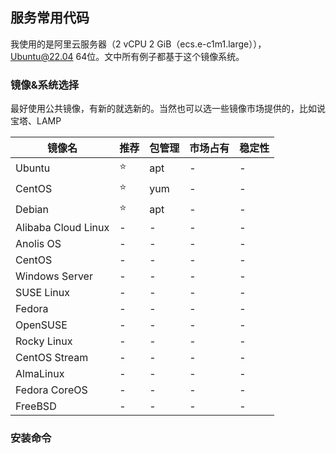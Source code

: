 ## 服务常用代码

我使用的是阿里云服务器（2 vCPU 2 GiB（ecs.e-c1m1.large）），Ubuntu@22.04 64位。文中所有例子都基于这个镜像系统。

### 镜像&系统选择

最好使用公共镜像，有新的就选新的。当然也可以选一些镜像市场提供的，比如说宝塔、LAMP

| 镜像名 | 推荐 | 包管理 | 市场占有 | 稳定性 |
| - | - | - | - | - |
| Ubuntu | ⭐️ | apt | - | - |
| CentOS | ⭐️ | yum | - | - |
| Debian | ⭐️ | apt | - | - |
| Alibaba Cloud Linux | - | - | - | - |
| Anolis OS | - | - | - | - |
| CentOS | - | - | - | - |
| Windows Server | - | - | - | - |
| SUSE Linux | - | - | - | - |
| Fedora | - | - | - | - |
| OpenSUSE | - | - | - | - |
| Rocky Linux | - | - | - | - |
| CentOS Stream | - | - | - | - |
| AlmaLinux | - | - | - | - |
| Fedora CoreOS | - | - | - | - |
| FreeBSD | - | - | - | - |


### 安装命令
